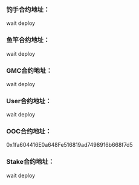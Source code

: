 ### 钓手合约地址：
wait deploy
### 鱼竿合约地址：
wait deploy
### GMC合约地址：
wait deploy
### User合约地址：
wait deploy
### OOC合约地址：
0x1fa604416E0a648Fe516819ad7498916b668f7d5
### Stake合约地址：
wait deploy
